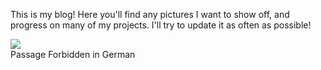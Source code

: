 
This is my blog! Here you'll find any pictures I want to show off, and progress on many of my projects. I'll try to update it as often as possible!

<div class="card mb-3">
    <img class="card-img-top" src="https://i1.lensdump.com/i/1HRMT1.jpg"/>
    <div class="card-body bg-light">
        <div class="card-text">
           Passage Forbidden in German
        </div>
    </div>
</div>
